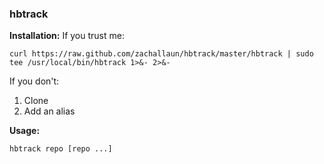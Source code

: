 ### hbtrack

**Installation:**
If you trust me:
```
curl https://raw.github.com/zachallaun/hbtrack/master/hbtrack | sudo tee /usr/local/bin/hbtrack 1>&- 2>&-
```
If you don't:

1. Clone
2. Add an alias

**Usage:**
```
hbtrack repo [repo ...]
```
